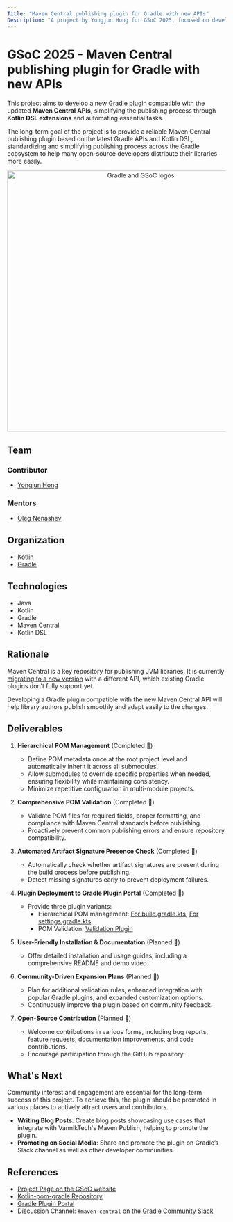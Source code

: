 ```yaml
---
Title: "Maven Central publishing plugin for Gradle with new APIs"
Description: "A project by Yongjun Hong for GSoC 2025, focused on developing a Gradle plugin compatible with the new Maven Central publication APIs."
---
```


# GSoC 2025 - Maven Central publishing plugin for Gradle with new APIs

This project aims to develop a new Gradle plugin compatible with the updated **Maven Central APIs**, simplifying the publishing process through **Kotlin DSL extensions** and automating essential tasks.

The long-term goal of the project is to provide a reliable Maven Central publishing plugin based on the latest Gradle APIs and Kotlin DSL, standardizing and simplifying publishing process across the Gradle ecosystem to help many open-source developers distribute their libraries more easily.

<p align="center">
  <img src="https://github.com/Nouran-11/gradle-gsoc.png/blob/main/Gradle-GSOC.png?raw=true" alt="Gradle and GSoC logos" width="600">
</p>

## Team

### Contributor

- [Yongjun Hong](https://github.com/YongGoose)

### Mentors

- [Oleg Nenashev](https://github.com/oleg-nenashev)

## Organization
- [Kotlin](https://kotlinlang.org/)
- [Gradle](https://gradle.org/)

## Technologies
- Java
- Kotlin
- Gradle
- Maven Central
- Kotlin DSL

## Rationale
Maven Central is a key repository for publishing JVM libraries. It is currently [migrating to a new version](https://central.sonatype.org/news/20250326_ossrh_sunset/) with a different API, which existing Gradle plugins don’t fully support yet.

Developing a Gradle plugin compatible with the new Maven Central API will help library authors publish smoothly and adapt easily to the changes.


## Deliverables
1. **Hierarchical POM Management** (Completed 🙂)
    - Define POM metadata once at the root project level and automatically inherit it across all submodules.
    - Allow submodules to override specific properties when needed, ensuring flexibility while maintaining consistency.
    - Minimize repetitive configuration in multi-module projects.

2. **Comprehensive POM Validation** (Completed 🙂)
    - Validate POM files for required fields, proper formatting, and compliance with Maven Central standards before publishing.
    - Proactively prevent common publishing errors and ensure repository compatibility.

3. **Automated Artifact Signature Presence Check** (Completed 🙂)
    - Automatically check whether artifact signatures are present during the build process before publishing.
    - Detect missing signatures early to prevent deployment failures.

4. **Plugin Deployment to Gradle Plugin Portal** (Completed 🙂)
    - Provide three plugin variants:
        - Hierarchical POM management: [For build.gradle.kts](https://plugins.gradle.org/plugin/io.github.yonggoose.kotlin-pom-gradle-project), [For settings.gradle.kts](https://plugins.gradle.org/plugin/io.github.yonggoose.kotlin-pom-gradle-setting)
        - POM Validation: [Validation Plugin](https://plugins.gradle.org/plugin/io.github.yonggoose.kotlin-pom-gradle-artifact-check-project)

5. **User-Friendly Installation & Documentation** (Planned 🤔)
    - Offer detailed installation and usage guides, including a comprehensive README and demo video.

6. **Community-Driven Expansion Plans** (Planned 🤔)
    - Plan for additional validation rules, enhanced integration with popular Gradle plugins, and expanded customization options.
    - Continuously improve the plugin based on community feedback.

7. **Open-Source Contribution** (Planned 🤔)
    - Welcome contributions in various forms, including bug reports, feature requests, documentation improvements, and code contributions.
    - Encourage participation through the GitHub repository.

## What's Next

Community interest and engagement are essential for the long-term success of this project. To achieve this, the plugin should be promoted in various places to actively attract users and contributors.

- **Writing Blog Posts**: Create blog posts showcasing use cases that integrate with VannikTech's Maven Publish, helping to promote the plugin.
- **Promoting on Social Media**: Share and promote the plugin on Gradle’s Slack channel as well as other developer communities.


## References
- [Project Page on the GSoC website](https://summerofcode.withgoogle.com/programs/2025/projects/zCRWjfpd)
- [Kotlin-pom-gradle Repository](https://github.com/YongGoose/kotlin-pom-gradle/pull/8)
- [Gradle Plugin Portal](https://plugins.gradle.org/u/YongGoose)
- Discussion Channel: `#maven-central` on the [Gradle Community Slack](https://slack.gradle.org/)
